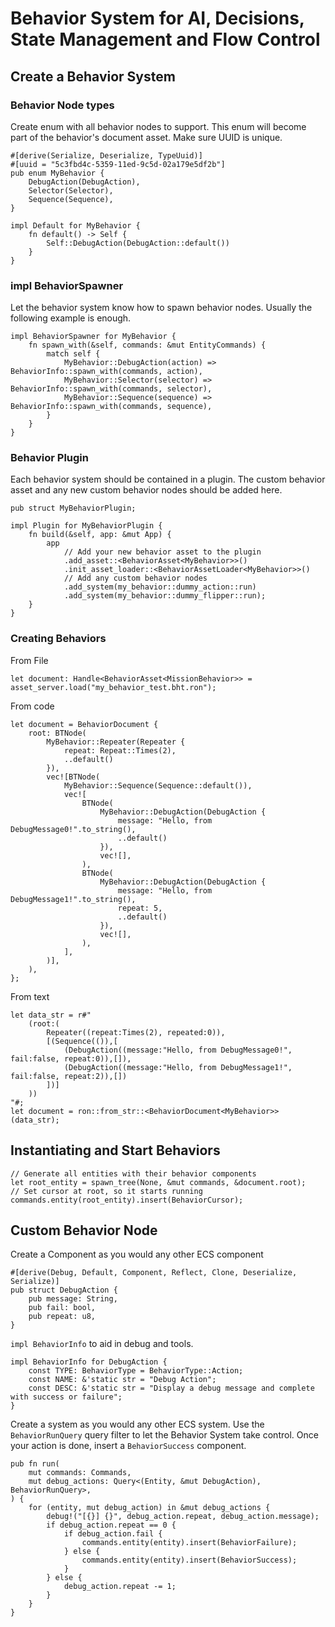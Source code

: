 # Behavior System for AI, Decisions, State Management and Flow Control

## Create a Behavior System

### Behavior Node types
Create enum with all behavior nodes to support. This enum will become part of the behavior's document asset. Make sure UUID is unique.

```
#[derive(Serialize, Deserialize, TypeUuid)]
#[uuid = "5c3fbd4c-5359-11ed-9c5d-02a179e5df2b"]
pub enum MyBehavior {
    DebugAction(DebugAction),
    Selector(Selector),
    Sequence(Sequence),
}

impl Default for MyBehavior {
    fn default() -> Self {
        Self::DebugAction(DebugAction::default())
    }
}
```

### impl BehaviorSpawner
Let the behavior system know how to spawn behavior nodes. Usually the following example is enough.

```
impl BehaviorSpawner for MyBehavior {
    fn spawn_with(&self, commands: &mut EntityCommands) {
        match self {
            MyBehavior::DebugAction(action) => BehaviorInfo::spawn_with(commands, action),
            MyBehavior::Selector(selector) => BehaviorInfo::spawn_with(commands, selector),
            MyBehavior::Sequence(sequence) => BehaviorInfo::spawn_with(commands, sequence),
        }
    }
}
```

### Behavior Plugin
Each behavior system should be contained in a plugin. The custom behavior asset and any new custom behavior nodes should be added here.

```
pub struct MyBehaviorPlugin;

impl Plugin for MyBehaviorPlugin {
    fn build(&self, app: &mut App) {
        app
            // Add your new behavior asset to the plugin
            .add_asset::<BehaviorAsset<MyBehavior>>()
            .init_asset_loader::<BehaviorAssetLoader<MyBehavior>>()
            // Add any custom behavior nodes 
            .add_system(my_behavior::dummy_action::run)
            .add_system(my_behavior::dummy_flipper::run);
    }
}
```

### Creating Behaviors

From File
```
let document: Handle<BehaviorAsset<MissionBehavior>> = asset_server.load("my_behavior_test.bht.ron");
```

From code
```
let document = BehaviorDocument {
    root: BTNode(
        MyBehavior::Repeater(Repeater {
            repeat: Repeat::Times(2),
            ..default()
        }),
        vec![BTNode(
            MyBehavior::Sequence(Sequence::default()),
            vec![
                BTNode(
                    MyBehavior::DebugAction(DebugAction {
                        message: "Hello, from DebugMessage0!".to_string(),
                        ..default()
                    }),
                    vec![],
                ),
                BTNode(
                    MyBehavior::DebugAction(DebugAction {
                        message: "Hello, from DebugMessage1!".to_string(),
                        repeat: 5,
                        ..default()
                    }),
                    vec![],
                ),
            ],
        )],
    ),
};
```

From text
```
let data_str = r#"
    (root:(
        Repeater((repeat:Times(2), repeated:0)),
        [(Sequence(()),[
            (DebugAction((message:"Hello, from DebugMessage0!", fail:false, repeat:0)),[]),
            (DebugAction((message:"Hello, from DebugMessage1!", fail:false, repeat:2)),[])
        ])]
    ))
"#;
let document = ron::from_str::<BehaviorDocument<MyBehavior>>(data_str);
```

## Instantiating and Start Behaviors
```
// Generate all entities with their behavior components
let root_entity = spawn_tree(None, &mut commands, &document.root);
// Set cursor at root, so it starts running
commands.entity(root_entity).insert(BehaviorCursor);
```

## Custom Behavior Node
Create a Component as you would any other ECS component

```
#[derive(Debug, Default, Component, Reflect, Clone, Deserialize, Serialize)]
pub struct DebugAction {
    pub message: String,
    pub fail: bool,
    pub repeat: u8,
}
```

`impl BehaviorInfo` to aid in debug and tools.
```
impl BehaviorInfo for DebugAction {
    const TYPE: BehaviorType = BehaviorType::Action;
    const NAME: &'static str = "Debug Action";
    const DESC: &'static str = "Display a debug message and complete with success or failure";
}
```

Create a system as you would any other ECS system. Use the `BehaviorRunQuery` query filter to let the Behavior System take control. Once your action is done, insert a `BehaviorSuccess` component.
```
pub fn run(
    mut commands: Commands,
    mut debug_actions: Query<(Entity, &mut DebugAction), BehaviorRunQuery>,
) {
    for (entity, mut debug_action) in &mut debug_actions {
        debug!("[{}] {}", debug_action.repeat, debug_action.message);
        if debug_action.repeat == 0 {
            if debug_action.fail {
                commands.entity(entity).insert(BehaviorFailure);
            } else {
                commands.entity(entity).insert(BehaviorSuccess);
            }
        } else {
            debug_action.repeat -= 1;
        }
    }
}
```